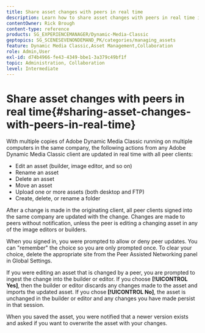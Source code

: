 ```yaml
---
title: Share asset changes with peers in real time
description: Learn how to share asset changes with peers in real time in Adobe Dynamic Media Classic.
contentOwner: Rick Brough
content-type: reference
products: SG_EXPERIENCEMANAGER/Dynamic-Media-Classic
geptopics: SG_SCENESEVENONDEMAND_PK/categories/managing_assets
feature: Dynamic Media Classic,Asset Management,Collaboration
role: Admin,User
exl-id: d74b4966-fe43-4349-bbe1-3a379c49bf1f
topic: Administration, Collaboration
level: Intermediate
---
```

# Share asset changes with peers in real time{#sharing-asset-changes-with-peers-in-real-time}

With multiple copies of Adobe Dynamic Media Classic running on multiple computers in the same company, the following actions from any Adobe Dynamic Media Classic client are updated in real time with all peer clients:

* Edit an asset (builder, image editor, and so on)
* Rename an asset
* Delete an asset
* Move an asset
* Upload one or more assets (both desktop and FTP)
* Create, delete, or rename a folder

After a change is made in the originating client, all peer clients signed into the same company are updated with the change. Changes are made to peers without notification, unless the peer is editing a changing asset in any of the image editors or builders.

When you signed in, you were prompted to allow or deny peer updates. You can "remember" the choice so you are only prompted once. To clear your choice, delete the appropriate site from the Peer Assisted Networking panel in Global Settings.

If you were editing an asset that is changed by a peer, you are prompted to ingest the change into the builder or editor. If you choose **[!UICONTROL Yes]**, then the builder or editor discards any changes made to the asset and imports the updated asset. If you chose **[!UICONTROL No]**, the asset is unchanged in the builder or editor and any changes you have made persist in that session.

When you saved the asset, you were notified that a newer version exists and asked if you want to overwrite the asset with your changes.
